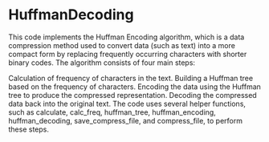# HuffmanDecoding

This code implements the Huffman Encoding algorithm, which is a data compression method used to convert data (such as text) into a more compact form by replacing frequently occurring characters with shorter binary codes. The algorithm consists of four main steps:

Calculation of frequency of characters in the text.
Building a Huffman tree based on the frequency of characters.
Encoding the data using the Huffman tree to produce the compressed representation.
Decoding the compressed data back into the original text.
The code uses several helper functions, such as calculate, calc_freq, huffman_tree, huffman_encoding, huffman_decoding, save_compress_file, and compress_file, to perform these steps.

